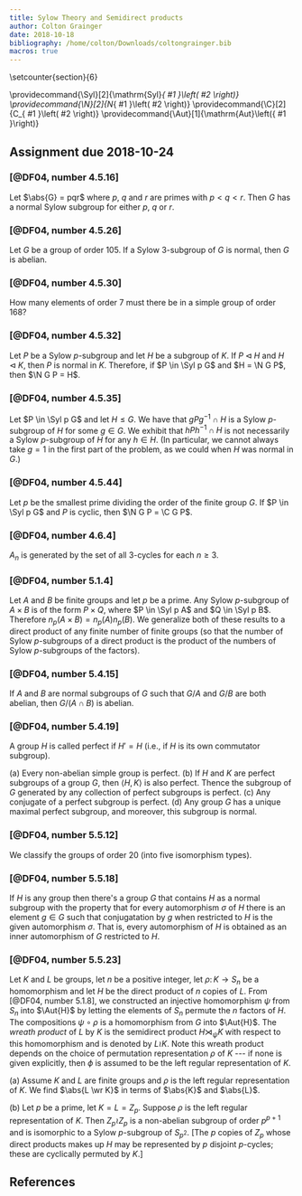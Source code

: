 ```yaml
---
title: Sylow Theory and Semidirect products
author: Colton Grainger
date: 2018-10-18
bibliography: /home/colton/Downloads/coltongrainger.bib
macros: true
---
```


\setcounter{section}{6}

\providecommand{\Syl}[2]{\mathrm{Syl}_{ #1 }\left( #2 \right)}
\providecommand{\N}[2]{N_{ #1 }\left( #2 \right)}
\providecommand{\C}[2]{C_{ #1 }\left( #2 \right)}
\providecommand{\Aut}[1]{\mathrm{Aut}\left({ #1 }\right)}

## Assignment due 2018-10-24

### [@DF04, number 4.5.16]

Let $\abs{G} = pqr$ where $p$, $q$ and $r$ are primes with $p < q < r$. Then $G$ has a normal Sylow subgroup for either $p$, $q$ or $r$.

### [@DF04, number 4.5.26]

Let $G$ be a group of order $105$. If a Sylow $3$-subgroup of $G$ is normal, then $G$ is abelian.

### [@DF04, number 4.5.30]

How many elements of order $7$ must there be in a simple group of order $168$?

### [@DF04, number 4.5.32]

Let $P$ be a Sylow $p$-subgroup and let $H$ be a subgroup of $K$. If $P \triangleleft H$ and $H \triangleleft K$, then $P$ is normal in $K$. Therefore, if $P \in \Syl p G$ and $H = \N G P$, then $\N G P = H$.

### [@DF04, number 4.5.35] 

Let $P \in \Syl p G$ and let $H \le G$. We have that $gPg^{-1} \cap H$ is a Sylow $p$-subgroup of $H$ for some $g \in G$. We exhibit that $hPh^{-1} \cap H$ is not necessarily a Sylow $p$-subgroup of $H$ for any $h \in H$. (In particular, we cannot always take $g = 1$ in the first part of the problem, as we could when $H$ was normal in $G$.)

### [@DF04, number 4.5.44]

Let $p$ be the smallest prime dividing the order of the finite group $G$. If $P \in \Syl p G$ and $P$ is cyclic, then $\N G P = \C G P$.

### [@DF04, number 4.6.4]

$A_n$ is generated by the set of all $3$-cycles for each $n \ge 3$.

### [@DF04, number 5.1.4]

Let $A$ and $B$ be finite groups and let $p$ be a prime. Any Sylow $p$-subgroup of $A \times B$ is of the form $P \times Q$, where $P \in \Syl p A$ and $Q \in \Syl p B$. Therefore $n_p(A \times B) = n_p(A)n_p(B)$. We generalize both of these results to a direct product of any finite number of finite groups (so that the number of Sylow $p$-subgroups of a direct product is the product of the numbers of Sylow $p$-subgroups of the factors).

### [@DF04, number 5.4.15]

If $A$ and $B$ are normal subgroups of $G$ such that $G/A$ and $G/B$ are both abelian, then $G / (A \cap B)$ is abelian.

### [@DF04, number 5.4.19]

A group $H$ is called perfect if $H' = H$ (i.e., if $H$ is its own commutator subgroup).

(a) Every non-abelian simple group is perfect.
(b) If $H$ and $K$ are perfect subgroups of a group $G$, then $\langle H, K \rangle$ is also perfect. Thence the subgroup of $G$ generated by any collection of perfect subgroups is perfect.
(c) Any conjugate of a perfect subgroup is perfect.
(d) Any group $G$ has a unique maximal perfect subgroup, and moreover, this subgroup is normal.

### [@DF04, number 5.5.12]

We classify the groups of order 20 (into five isomorphism types).

### [@DF04, number 5.5.18]

If $H$ is any group then there's a group $G$ that contains $H$ as a normal subgroup with the property that for every automorphism $\sigma$ of $H$ there is an element $g \in G$ such that conjugatation by $g$ when restricted to $H$ is the given automorphism $\sigma$. That is, every automorphism of $H$ is obtained as an inner automorphism of $G$ restricted to $H$.

### [@DF04, number 5.5.23]

Let $K$ and $L$ be groups, let $n$ be a positive integer, let $\rho \colon K \to S_n$ be a homomorphism and let $H$ be the direct product of $n$ copies of $L$. From [@DF04, number 5.1.8], we constructed an injective homomorphism $\psi$ from $S_n$ into $\Aut{H}$ by letting the elements of $S_n$ permute the $n$ factors of $H$. The compositions $\psi \circ \rho$ is a homomorphism from $G$ into $\Aut{H}$. The *wreath product* of $L$ by $K$ is the semidirect product $H \rtimes_\psi K$ with respect to this homomorphism and is denoted by $L \wr K$. Note this wreath product depends on the choice of permutation representation $\rho$ of $K$ --- if none is given explicitly, then $\phi$ is assumed to be the left regular representation of $K$.

(a) Assume $K$ and $L$ are finite groups and $\rho$ is the left regular representation of $K$. We find $\abs{L \wr K}$ in terms of $\abs{K}$ and $\abs{L}$.

(b) Let $p$ be a prime, let $K = L = Z_p$. Suppose $\rho$ is the left regular representation of $K$. Then $Z_p \wr Z_p$ is a non-abelian subgroup of order $p^{p+1}$ and is isomorphic to a Sylow $p$-subgroup of $S_{p^2}$. [The $p$ copies of $Z_p$ whose direct products makes up $H$ may be represented by $p$ disjoint $p$-cycles; these are cyclically permuted by $K$.]

## References
